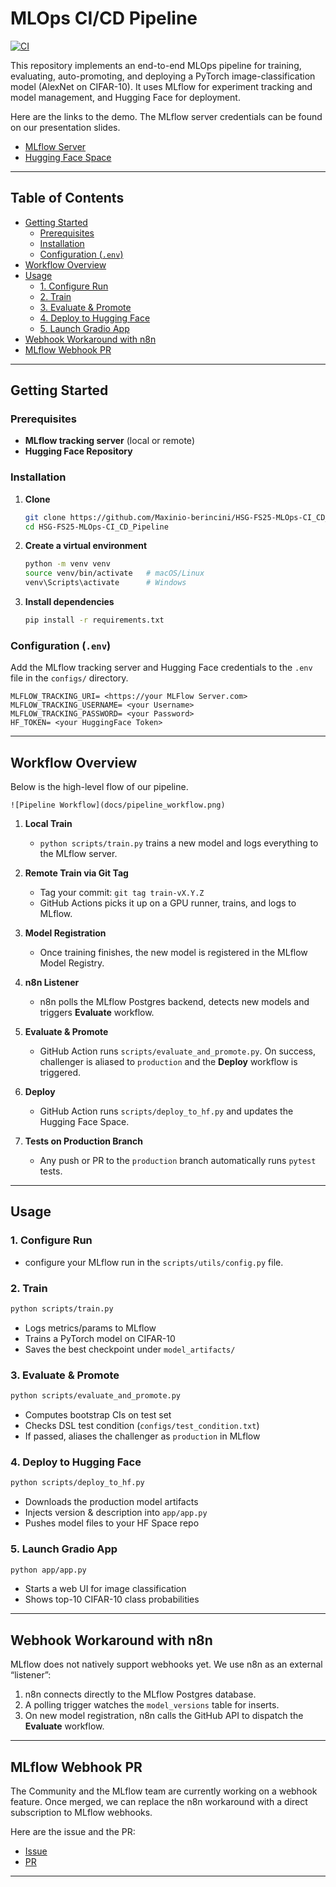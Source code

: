 # MLOps CI/CD Pipeline  
[![CI](https://github.com/Maxinio-berincini/HSG-FS25-MLOps-CI_CD_Pipeline/actions/workflows/test.yml/badge.svg)]()  

This repository implements an end-to-end MLOps pipeline for training, evaluating, auto-promoting, and deploying a PyTorch image-classification model (AlexNet on CIFAR-10). 
It uses MLflow for experiment tracking and model management, and Hugging Face for deployment.

Here are the links to the demo. 
The MLflow server credentials can be found on our presentation slides.

- [MLflow Server](https://mlflow.berinet.ch)
- [Hugging Face Space](https://huggingface.co/spaces/Maxinio-Berincini/HSG-FS25-MLOps-CI_CD_Pipeline)

---

## Table of Contents
- [Getting Started](#getting-started)  
  - [Prerequisites](#prerequisites)  
  - [Installation](#installation)  
  - [Configuration (`.env`)](#configuration-env)  
- [Workflow Overview](#workflow-overview)  
- [Usage](#usage)  
  - [1. Configure Run](#1-configure-run)  
  - [2. Train](#2-train)  
  - [3. Evaluate & Promote](#3-evaluate--promote)  
  - [4. Deploy to Hugging Face](#4-deploy-to-hugging-face)  
  - [5. Launch Gradio App](#5-launch-gradio-app)
- [Webhook Workaround with n8n](#webhook-workaround-with-n8n)  
- [MLflow Webhook PR](#mlflow-webhook-pr) 

---

## Getting Started

### Prerequisites

- **MLflow tracking server** (local or remote)  
- **Hugging Face Repository**

### Installation

1. **Clone**  
   ```bash
   git clone https://github.com/Maxinio-berincini/HSG-FS25-MLOps-CI_CD_Pipeline.git
   cd HSG-FS25-MLOps-CI_CD_Pipeline

2. **Create a virtual environment**

   ```bash
   python -m venv venv
   source venv/bin/activate   # macOS/Linux
   venv\Scripts\activate      # Windows
   ```

3. **Install dependencies**

   ```bash
   pip install -r requirements.txt
   ```

### Configuration (`.env`)

Add the MLflow tracking server and Hugging Face credentials to the `.env` file in the `configs/` directory.

```env
MLFLOW_TRACKING_URI= <https://your MLFlow Server.com>
MLFLOW_TRACKING_USERNAME= <your Username>
MLFLOW_TRACKING_PASSWORD= <your Password>
HF_TOKEN= <your HuggingFace Token>
```

---

## Workflow Overview

Below is the high-level flow of our pipeline.

```
![Pipeline Workflow](docs/pipeline_workflow.png)
```


1. **Local Train**

   * `python scripts/train.py` trains a new model and logs everything to the MLflow server.

2. **Remote Train via Git Tag**

   * Tag your commit: `git tag train-vX.Y.Z`
   * GitHub Actions picks it up on a GPU runner, trains, and logs to MLflow.

3. **Model Registration**

   * Once training finishes, the new model is registered in the MLflow Model Registry.

4. **n8n Listener**

   * n8n polls the MLflow Postgres backend, detects new models and triggers **Evaluate** workflow.

5. **Evaluate & Promote**

   * GitHub Action runs `scripts/evaluate_and_promote.py`. On success, challenger is aliased to `production` and the **Deploy** workflow is triggered.

6. **Deploy**

   * GitHub Action runs `scripts/deploy_to_hf.py` and updates the Hugging Face Space.

7. **Tests on Production Branch**

   * Any push or PR to the `production` branch automatically runs `pytest` tests.

---

## Usage

### 1. Configure Run
* configure your MLflow run in the `scripts/utils/config.py` file.

### 2. Train

```bash
python scripts/train.py
```

* Logs metrics/params to MLflow
* Trains a PyTorch model on CIFAR-10
* Saves the best checkpoint under `model_artifacts/`

### 3. Evaluate & Promote

```bash
python scripts/evaluate_and_promote.py
```

* Computes bootstrap CIs on test set
* Checks DSL test condition (`configs/test_condition.txt`)
* If passed, aliases the challenger as `production` in MLflow

### 4. Deploy to Hugging Face

```bash
python scripts/deploy_to_hf.py
```

* Downloads the production model artifacts
* Injects version & description into `app/app.py`
* Pushes model files to your HF Space repo

### 5. Launch Gradio App

```bash
python app/app.py
```

* Starts a web UI for image classification
* Shows top-10 CIFAR-10 class probabilities

---

## Webhook Workaround with n8n

MLflow does not natively support webhooks yet. 
We use n8n as an external “listener”:

1. n8n connects directly to the MLflow Postgres database.
2. A polling trigger watches the `model_versions` table for inserts.
3. On new model registration, n8n calls the GitHub API to dispatch the **Evaluate** workflow.

---

## MLflow Webhook PR

The Community and the MLflow team are currently working on a webhook feature.
Once merged, we can replace the n8n workaround with a direct subscription to MLflow webhooks.

Here are the issue and the PR:
- [Issue](https://github.com/mlflow/mlflow/issues/14677)
- [PR](https://github.com/mlflow/mlflow/pull/15202)


---
